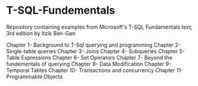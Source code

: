 # T-SQL-Fundementals
Repository containing examples from Microsoft's T-SQL Fundamentals text, 3rd edition by Itzik Ben-Gan

Chapter 1- Background to T-Sql querying and programming
Chapter 2- Single-table queries
Chapter 3- Joins
Chapter 4- Subqueries
Chapter 5- Table Expressions
Chapter 6- Set Operators
Chapter 7- Beyond the fundementals of querying
Chapter 8- Data Modification
Chapter 9- Temporal Tables
Chapter 10- Transactions and concurrency
Chapter 11- Programmable Objects
